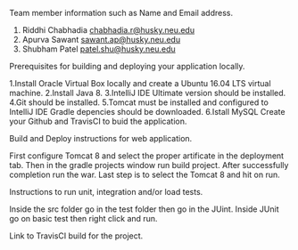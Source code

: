 Team member information such as Name and Email address.

1) Riddhi Chabhadia     chabhadia.r@husky.neu.edu
2) Apurva Sawant         sawant.ap@husky.neu.edu
3) Shubham Patel          patel.shu@husky.neu.edu

Prerequisites for building and deploying your application locally.

1.Install Oracle Virtual Box locally and create a Ubuntu 16.04 LTS virtual machine.
2.Install Java 8. 
3.IntelliJ IDE Ultimate version should be installed.
4.Git should be installed.
5.Tomcat must be installed and configured to IntelliJ IDE Gradle depencies should be downloaded. 
6.Istall MySQL Create your Github and TravisCI to buid the application.

Build and Deploy instructions for web application.

First configure Tomcat 8 and select the proper artificate in the deployment tab. Then in the gradle projects window run build project. After successfully completion run the war. Last step is to select the Tomcat 8 and hit on run.

Instructions to run unit, integration and/or load tests.

Inside the src folder go in the test folder then go in the JUint. 
Inside JUnit go on basic test then right click and run.


Link to TravisCI build for the project.
